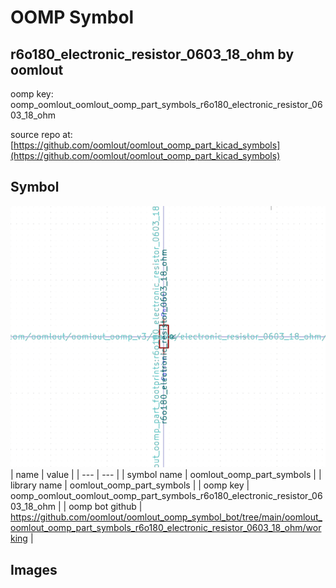 # OOMP Symbol  
## r6o180_electronic_resistor_0603_18_ohm  by oomlout  
  
oomp key: oomp_oomlout_oomlout_oomp_part_symbols_r6o180_electronic_resistor_0603_18_ohm  
  
source repo at: [https://github.com/oomlout/oomlout_oomp_part_kicad_symbols](https://github.com/oomlout/oomlout_oomp_part_kicad_symbols)  
## Symbol  
  
[![working.png](working_600.png)](working.png)  
| name | value | 
| --- | --- | 
| symbol name | oomlout_oomp_part_symbols | 
| library name | oomlout_oomp_part_symbols | 
| oomp key | oomp_oomlout_oomlout_oomp_part_symbols_r6o180_electronic_resistor_0603_18_ohm | 
| oomp bot github | https://github.com/oomlout/oomlout_oomp_symbol_bot/tree/main/oomlout_oomlout_oomp_part_symbols_r6o180_electronic_resistor_0603_18_ohm/working | 
## Images  
